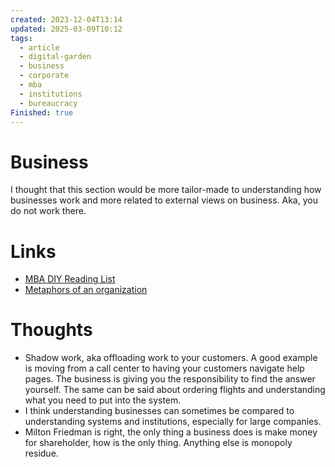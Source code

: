 ```yaml
---
created: 2023-12-04T13:14
updated: 2025-03-09T10:12
tags:
  - article
  - digital-garden
  - business
  - corporate
  - mba
  - institutions
  - bureaucracy
Finished: true
---
```

# Business

I thought that this section would be more tailor-made to understanding how businesses work and more related to external views on business. Aka, you do not work there.  

# Links
- [MBA DIY Reading List](https://chrisstoneman.medium.com/diy-mba-my-reading-list-f7699bd7d0c6)
- [Metaphors of an organization](https://www.ribbonfarm.com/2010/07/13/the-eight-metaphors-of-organization/)

# Thoughts 
- Shadow work, aka offloading work to your customers. A good example is moving from a call center to having your customers navigate help pages. The business is giving you the responsibility to find the answer yourself. The same can be said about ordering flights and understanding what you need to put into the system. 
- I think understanding businesses can sometimes be compared to understanding systems and institutions, especially for large companies. 
- Milton Friedman is right, the only thing a business does is make money for shareholder, how is the only thing. Anything else is monopoly residue. 


